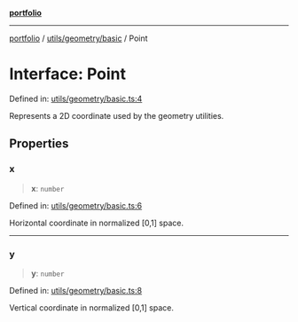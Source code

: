 [**portfolio**](../../../../README.md)

***

[portfolio](../../../../modules.md) / [utils/geometry/basic](../README.md) / Point

# Interface: Point

Defined in: [utils/geometry/basic.ts:4](https://github.com/tnorlund/Portfolio/blob/9f107d06807c9c891278b4d03f0459fa13572ed6/portfolio/utils/geometry/basic.ts#L4)

Represents a 2D coordinate used by the geometry utilities.

## Properties

### x

> **x**: `number`

Defined in: [utils/geometry/basic.ts:6](https://github.com/tnorlund/Portfolio/blob/9f107d06807c9c891278b4d03f0459fa13572ed6/portfolio/utils/geometry/basic.ts#L6)

Horizontal coordinate in normalized [0,1] space.

***

### y

> **y**: `number`

Defined in: [utils/geometry/basic.ts:8](https://github.com/tnorlund/Portfolio/blob/9f107d06807c9c891278b4d03f0459fa13572ed6/portfolio/utils/geometry/basic.ts#L8)

Vertical coordinate in normalized [0,1] space.
